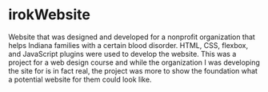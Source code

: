 # irokWebsite
Website that was designed and developed for a nonprofit organization that helps Indiana families with a certain blood disorder. HTML, CSS, flexbox, and JavaScript plugins were used to develop the website. This was a project for a web design course and while the organization I was developing the site for is in fact real, the project was more to show the foundation what a potential website for them could look like. 
